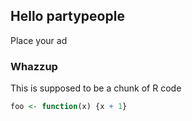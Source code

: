 ## Hello partypeople

Place your ad

### Whazzup

This is supposed to be a chunk of R code

```r
foo <- function(x) {x + 1}
```
